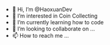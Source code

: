 - 👋 Hi, I’m @HaoxuanDev
- 👀 I’m interested in Coin Collecting
- 🌱 I’m currently learning how to code
- 💞️ I’m looking to collaborate on ...
- 📫 How to reach me ...

<!---
HXRipjaw/HXRipjaw is a ✨ special ✨ repository because its `README.md` (this file) appears on your GitHub profile.
You can click the Preview link to take a look at your changes.
--->
